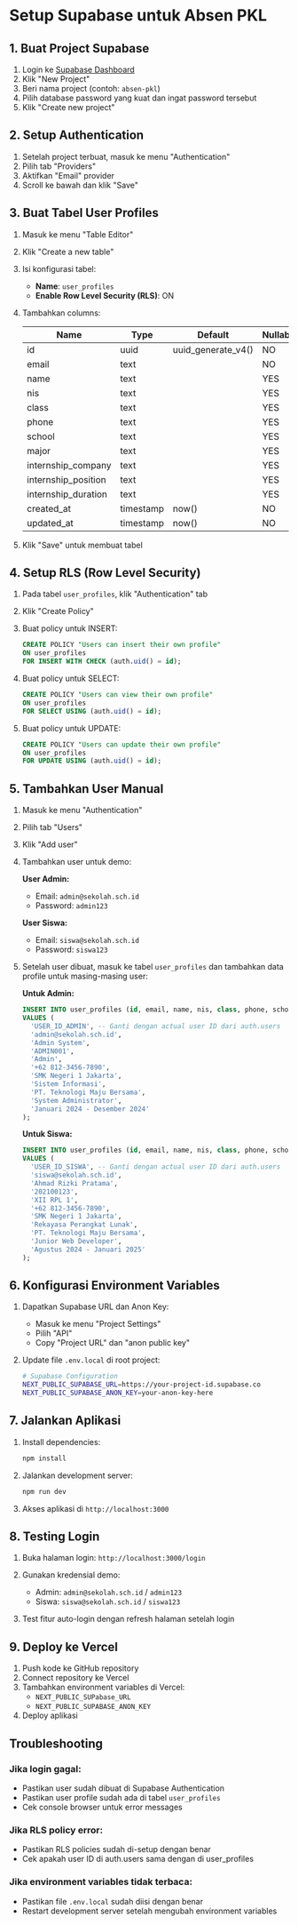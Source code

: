 # Setup Supabase untuk Absen PKL

## 1. Buat Project Supabase

1. Login ke [Supabase Dashboard](https://supabase.com/dashboard)
2. Klik "New Project"
3. Beri nama project (contoh: `absen-pkl`)
4. Pilih database password yang kuat dan ingat password tersebut
5. Klik "Create new project"

## 2. Setup Authentication

1. Setelah project terbuat, masuk ke menu "Authentication"
2. Pilih tab "Providers"
3. Aktifkan "Email" provider
4. Scroll ke bawah dan klik "Save"

## 3. Buat Tabel User Profiles

1. Masuk ke menu "Table Editor"
2. Klik "Create a new table"
3. Isi konfigurasi tabel:
   - **Name**: `user_profiles`
   - **Enable Row Level Security (RLS)**: ON
4. Tambahkan columns:

   | Name | Type | Default | Nullable | Unique |
   |------|------|---------|----------|---------|
   | id | uuid | uuid_generate_v4() | NO | YES |
   | email | text | | NO | YES |
   | name | text | | YES | NO |
   | nis | text | | YES | NO |
   | class | text | | YES | NO |
   | phone | text | | YES | NO |
   | school | text | | YES | NO |
   | major | text | | YES | NO |
   | internship_company | text | | YES | NO |
   | internship_position | text | | YES | NO |
   | internship_duration | text | | YES | NO |
   | created_at | timestamp | now() | NO | NO |
   | updated_at | timestamp | now() | NO | NO |

5. Klik "Save" untuk membuat tabel

## 4. Setup RLS (Row Level Security)

1. Pada tabel `user_profiles`, klik "Authentication" tab
2. Klik "Create Policy"
3. Buat policy untuk INSERT:

   ```sql
   CREATE POLICY "Users can insert their own profile"
   ON user_profiles
   FOR INSERT WITH CHECK (auth.uid() = id);
   ```

4. Buat policy untuk SELECT:

   ```sql
   CREATE POLICY "Users can view their own profile"
   ON user_profiles
   FOR SELECT USING (auth.uid() = id);
   ```

5. Buat policy untuk UPDATE:

   ```sql
   CREATE POLICY "Users can update their own profile"
   ON user_profiles
   FOR UPDATE USING (auth.uid() = id);
   ```

## 5. Tambahkan User Manual

1. Masuk ke menu "Authentication"
2. Pilih tab "Users"
3. Klik "Add user"
4. Tambahkan user untuk demo:

   **User Admin:**
   - Email: `admin@sekolah.sch.id`
   - Password: `admin123`

   **User Siswa:**
   - Email: `siswa@sekolah.sch.id`
   - Password: `siswa123`

5. Setelah user dibuat, masuk ke tabel `user_profiles` dan tambahkan data profile untuk masing-masing user:

   **Untuk Admin:**
   ```sql
   INSERT INTO user_profiles (id, email, name, nis, class, phone, school, major, internship_company, internship_position, internship_duration)
   VALUES (
     'USER_ID_ADMIN', -- Ganti dengan actual user ID dari auth.users
     'admin@sekolah.sch.id',
     'Admin System',
     'ADMIN001',
     'Admin',
     '+62 812-3456-7890',
     'SMK Negeri 1 Jakarta',
     'Sistem Informasi',
     'PT. Teknologi Maju Bersama',
     'System Administrator',
     'Januari 2024 - Desember 2024'
   );
   ```

   **Untuk Siswa:**
   ```sql
   INSERT INTO user_profiles (id, email, name, nis, class, phone, school, major, internship_company, internship_position, internship_duration)
   VALUES (
     'USER_ID_SISWA', -- Ganti dengan actual user ID dari auth.users
     'siswa@sekolah.sch.id',
     'Ahmad Rizki Pratama',
     '202100123',
     'XII RPL 1',
     '+62 812-3456-7890',
     'SMK Negeri 1 Jakarta',
     'Rekayasa Perangkat Lunak',
     'PT. Teknologi Maju Bersama',
     'Junior Web Developer',
     'Agustus 2024 - Januari 2025'
   );
   ```

## 6. Konfigurasi Environment Variables

1. Dapatkan Supabase URL dan Anon Key:
   - Masuk ke menu "Project Settings"
   - Pilih "API"
   - Copy "Project URL" dan "anon public key"

2. Update file `.env.local` di root project:

   ```bash
   # Supabase Configuration
   NEXT_PUBLIC_SUPABASE_URL=https://your-project-id.supabase.co
   NEXT_PUBLIC_SUPABASE_ANON_KEY=your-anon-key-here
   ```

## 7. Jalankan Aplikasi

1. Install dependencies:
   ```bash
   npm install
   ```

2. Jalankan development server:
   ```bash
   npm run dev
   ```

3. Akses aplikasi di `http://localhost:3000`

## 8. Testing Login

1. Buka halaman login: `http://localhost:3000/login`
2. Gunakan kredensial demo:
   - Admin: `admin@sekolah.sch.id` / `admin123`
   - Siswa: `siswa@sekolah.sch.id` / `siswa123`

3. Test fitur auto-login dengan refresh halaman setelah login

## 9. Deploy ke Vercel

1. Push kode ke GitHub repository
2. Connect repository ke Vercel
3. Tambahkan environment variables di Vercel:
   - `NEXT_PUBLIC_SUPabase_URL`
   - `NEXT_PUBLIC_SUPABASE_ANON_KEY`
4. Deploy aplikasi

## Troubleshooting

### Jika login gagal:
- Pastikan user sudah dibuat di Supabase Authentication
- Pastikan user profile sudah ada di tabel `user_profiles`
- Cek console browser untuk error messages

### Jika RLS policy error:
- Pastikan RLS policies sudah di-setup dengan benar
- Cek apakah user ID di auth.users sama dengan di user_profiles

### Jika environment variables tidak terbaca:
- Pastikan file `.env.local` sudah diisi dengan benar
- Restart development server setelah mengubah environment variables